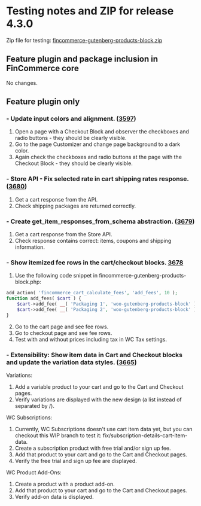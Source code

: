 # Testing notes and ZIP for release 4.3.0

Zip file for testing: [fincommerce-gutenberg-products-block.zip](https://github.com/dieselfox1/fincommerce-gutenberg-products-block/files/5837152/fincommerce-gutenberg-products-block.zip)

## Feature plugin and package inclusion in FinCommerce core

No changes.

## Feature plugin only

### - Update input colors and alignment. ([3597](https://github.com/dieselfox1/fincommerce-gutenberg-products-block/pull/3597))

1. Open a page with a Checkout Block and observer the checkboxes and radio buttons - they should be clearly visible.
2. Go to the page Customizer and change page background to a dark color.
3. Again check the checkboxes and radio buttons at the page with the Checkout Block - they should be clearly visible.

### - Store API - Fix selected rate in cart shipping rates response. ([3680](https://github.com/dieselfox1/fincommerce-gutenberg-products-block/pull/3680))

1. Get a cart response from the API.
2. Check shipping packages are returned correctly.

### - Create get_item_responses_from_schema abstraction. ([3679](https://github.com/dieselfox1/fincommerce-gutenberg-products-block/pull/3679))

1. Get a cart response from the Store API.
2. Check response contains correct: items, coupons and shipping information.

### - Show itemized fee rows in the cart/checkout blocks. [3678](https://github.com/dieselfox1/fincommerce-gutenberg-products-block/pull/3678)

1. Use the following code snippet in fincommerce-gutenberg-products-block.php:

```php
add_action( 'fincommerce_cart_calculate_fees', 'add_fees', 10 );
function add_fees( $cart ) {
    $cart->add_fee( __( 'Packaging 1', 'woo-gutenberg-products-block' ), 100, true );
    $cart->add_fee( __( 'Packaging 2', 'woo-gutenberg-products-block' ), 50, true );
}
```

2. Go to the cart page and see fee rows.
3. Go to checkout page and see fee rows.
4. Test with and without prices including tax in WC Tax settings.

### - Extensibility: Show item data in Cart and Checkout blocks and update the variation data styles. ([3665](https://github.com/dieselfox1/fincommerce-gutenberg-products-block/pull/3665))

Variations:

1. Add a variable product to your cart and go to the Cart and Checkout pages.
2. Verify variations are displayed with the new design (a list instead of separated by /).

WC Subscriptions:

1. Currently, WC Subscriptions doesn't use cart item data yet, but you can checkout this WIP branch to test it: fix/subscription-details-cart-item-data.
2. Create a subscription product with free trial and/or sign up fee.
3. Add that product to your cart and go to the Cart and Checkout pages.
4. Verify the free trial and sign up fee are displayed.

WC Product Add-Ons:

1. Create a product with a product add-on.
2. Add that product to your cart and go to the Cart and Checkout pages.
3. Verify add-on data is displayed.
